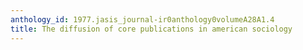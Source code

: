 ```yaml
---
anthology_id: 1977.jasis_journal-ir0anthology0volumeA28A1.4
title: The diffusion of core publications in american sociology
---
```

